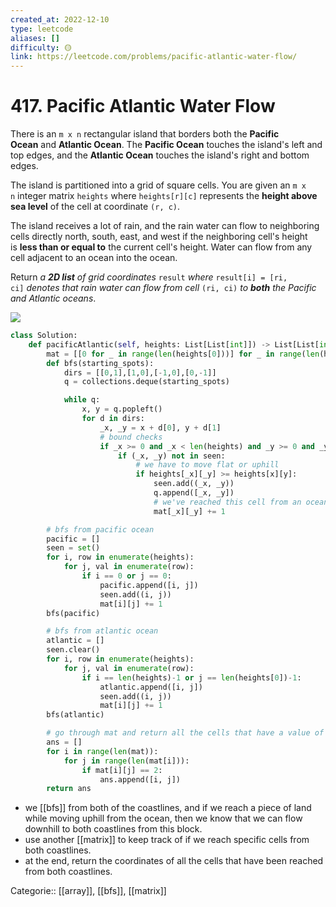 ```yaml
---
created_at: 2022-12-10
type: leetcode
aliases: []
difficulty: 🟡
link: https://leetcode.com/problems/pacific-atlantic-water-flow/
---
```


# 417. Pacific Atlantic Water Flow

There is an `m x n` rectangular island that borders both the **Pacific Ocean** and **Atlantic Ocean**. The **Pacific Ocean** touches the island's left and top edges, and the **Atlantic Ocean** touches the island's right and bottom edges.

The island is partitioned into a grid of square cells. You are given an `m x n` integer matrix `heights` where `heights[r][c]` represents the **height above sea level** of the cell at coordinate `(r, c)`.

The island receives a lot of rain, and the rain water can flow to neighboring cells directly north, south, east, and west if the neighboring cell's height is **less than or equal to** the current cell's height. Water can flow from any cell adjacent to an ocean into the ocean.

Return _a **2D list** of grid coordinates_ `result` _where_ `result[i] = [ri, ci]` _denotes that rain water can flow from cell_ `(ri, ci)` _to **both** the Pacific and Atlantic oceans_.

![](https://assets.leetcode.com/uploads/2021/06/08/waterflow-grid.jpg)

```python
class Solution:
    def pacificAtlantic(self, heights: List[List[int]]) -> List[List[int]]:
        mat = [[0 for _ in range(len(heights[0]))] for _ in range(len(heights))]
        def bfs(starting_spots):
            dirs = [[0,1],[1,0],[-1,0],[0,-1]]
            q = collections.deque(starting_spots)

            while q:
                x, y = q.popleft()
                for d in dirs:
                    _x, _y = x + d[0], y + d[1]
                    # bound checks
                    if _x >= 0 and _x < len(heights) and _y >= 0 and _y < len(heights[0]):
                        if (_x, _y) not in seen:
                            # we have to move flat or uphill
                            if heights[_x][_y] >= heights[x][y]:
                                seen.add((_x, _y))
                                q.append([_x, _y])
                                # we've reached this cell from an ocean
                                mat[_x][_y] += 1

        # bfs from pacific ocean
        pacific = []
        seen = set()
        for i, row in enumerate(heights):
            for j, val in enumerate(row):
                if i == 0 or j == 0:
                    pacific.append([i, j])
                    seen.add((i, j))
                    mat[i][j] += 1
        bfs(pacific)

        # bfs from atlantic ocean
        atlantic = []
        seen.clear()
        for i, row in enumerate(heights):
            for j, val in enumerate(row):
                if i == len(heights)-1 or j == len(heights[0])-1:
                    atlantic.append([i, j])
                    seen.add((i, j))
                    mat[i][j] += 1
        bfs(atlantic)

        # go through mat and return all the cells that have a value of 2
        ans = []
        for i in range(len(mat)):
            for j in range(len(mat[i])):
                if mat[i][j] == 2:
                    ans.append([i, j])
        return ans
```

- we [[bfs]] from both of the coastlines, and if we reach a piece of land while moving uphill from the ocean, then we know that we can flow downhill to both coastlines from this block.
- use another [[matrix]] to keep track of if we reach specific cells from both coastlines.
- at the end, return the coordinates of all the cells that have been reached from both coastlines.

Categorie:: [[array]], [[bfs]], [[matrix]]
